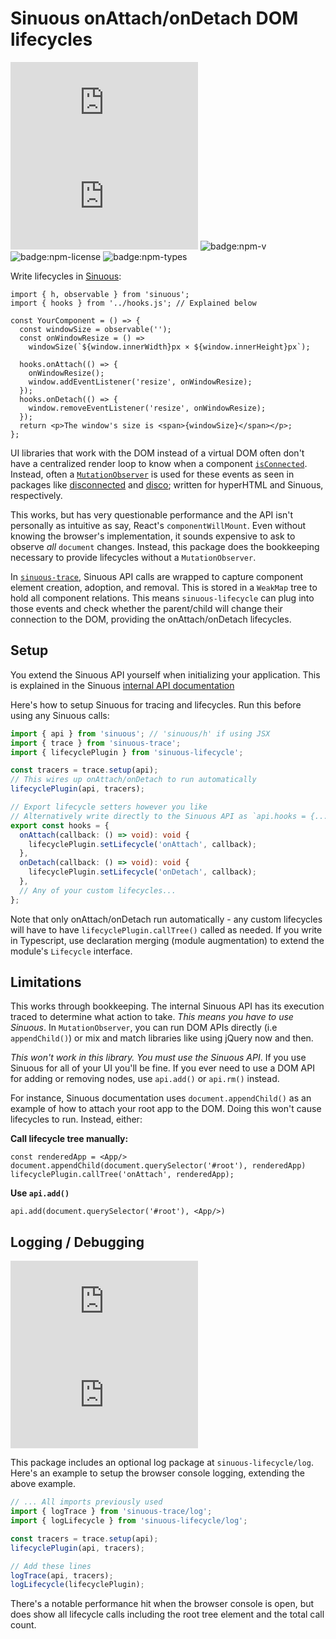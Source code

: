 # Sinuous onAttach/onDetach DOM lifecycles

![badge:min+gzip](https://img.badgesize.io/https://unpkg.com/sinuous-lifecycle/index.js?compression=gzip&label=min%2Bgzip&style=flat-square)
![badge:min](https://img.badgesize.io/https://unpkg.com/sinuous-lifecycle/index.js?label=min&style=flat-square)
![badge:npm-v](https://flat.badgen.net/npm/v/sinuous-lifecycle)
![badge:npm-license](https://flat.badgen.net/npm/license/sinuous-lifecycle)
![badge:npm-types](https://flat.badgen.net/npm/types/sinuous-lifecycle)

Write lifecycles in [Sinuous][1]:

```tsx
import { h, observable } from 'sinuous';
import { hooks } from '../hooks.js'; // Explained below

const YourComponent = () => {
  const windowSize = observable('');
  const onWindowResize = () =>
    windowSize(`${window.innerWidth}px × ${window.innerHeight}px`);

  hooks.onAttach(() => {
    onWindowResize();
    window.addEventListener('resize', onWindowResize);
  });
  hooks.onDetach(() => {
    window.removeEventListener('resize', onWindowResize);
  });
  return <p>The window's size is <span>{windowSize}</span></p>;
};
```

UI libraries that work with the DOM instead of a virtual DOM often don't have a
centralized render loop to know when a component [`isConnected`][2]. Instead,
often a [`MutationObserver`][3] is used for these events as seen in packages
like [disconnected][4] and [disco][5]; written for hyperHTML and Sinuous,
respectively.

This works, but has very questionable performance and the API isn't personally
as intuitive as say, React's `componentWillMount`. Even without knowing the
browser's implementation, it sounds expensive to ask to observe _all_ `document`
changes. Instead, this package does the bookkeeping necessary to provide
lifecycles without a `MutationObserver`.

In [`sinuous-trace`][6], Sinuous API calls are wrapped to capture component
element creation, adoption, and removal. This is stored in a `WeakMap` tree to
hold all component relations. This means `sinuous-lifecycle` can plug into those
events and check whether the parent/child will change their connection to the
DOM, providing the onAttach/onDetach lifecycles.

## Setup

You extend the Sinuous API yourself when initializing your application. This is
explained in the Sinuous [internal API documentation][7]

Here's how to setup Sinuous for tracing and lifecycles. Run this before using
any Sinuous calls:

```ts
import { api } from 'sinuous'; // 'sinuous/h' if using JSX
import { trace } from 'sinuous-trace';
import { lifecyclePlugin } from 'sinuous-lifecycle';

const tracers = trace.setup(api);
// This wires up onAttach/onDetach to run automatically
lifecyclePlugin(api, tracers);

// Export lifecycle setters however you like
// Alternatively write directly to the Sinuous API as `api.hooks = {...}`
export const hooks = {
  onAttach(callback: () => void): void {
    lifecyclePlugin.setLifecycle('onAttach', callback);
  },
  onDetach(callback: () => void): void {
    lifecyclePlugin.setLifecycle('onDetach', callback);
  },
  // Any of your custom lifecycles...
};
```

Note that only onAttach/onDetach run automatically - any custom lifecycles will
have to have `lifecyclePlugin.callTree()` called as needed. If you write in
Typescript, use declaration merging (module augmentation) to extend the module's
`Lifecycle` interface.

## Limitations

This works through bookkeeping. The internal Sinuous API has its execution
traced to determine what action to take. _This means you have to use Sinuous_.
In `MutationObserver`, you can  run DOM APIs directly (i.e `appendChild()`) or
mix and match libraries like using jQuery now and then.

_This won't work in this library. You must use the Sinuous API_. If you use
Sinuous for all of your UI you'll be fine. If you ever need to use a DOM API for
adding or removing nodes, use `api.add()` or `api.rm()` instead.

For instance, Sinuous documentation uses `document.appendChild()` as an example
of how to attach your root app to the DOM. Doing this won't cause lifecycles to
run. Instead, either:

**Call lifecycle tree manually:**

```tsx
const renderedApp = <App/>
document.appendChild(document.querySelector('#root'), renderedApp)
lifecyclePlugin.callTree('onAttach', renderedApp);
```

**Use `api.add()`**

```tsx
api.add(document.querySelector('#root'), <App/>)
```

## Logging / Debugging

![badge:min+gzip](https://img.badgesize.io/https://unpkg.com/sinuous-lifecycle/log/index.js?compression=gzip&label=min%2Bgzip&style=flat-square)
![badge:min](https://img.badgesize.io/https://unpkg.com/sinuous-lifecycle/log/index.js?label=min&style=flat-square)

This package includes an optional log package at `sinuous-lifecycle/log`. Here's
an example to setup the browser console logging, extending the above example.

```ts
// ... All imports previously used
import { logTrace } from 'sinuous-trace/log';
import { logLifecycle } from 'sinuous-lifecycle/log';

const tracers = trace.setup(api);
lifecyclePlugin(api, tracers);

// Add these lines
logTrace(api, tracers);
logLifecycle(lifecyclePlugin);
```

There's a notable performance hit when the browser console is open, but does
show all lifecycle calls including the root tree element and the total call
count.

[1]: https://sinuous.dev
[2]: https://developer.mozilla.org/en-US/docs/Web/API/Node/isConnected
[3]: https://developer.mozilla.org/en-US/docs/Web/API/MutationObserver
[4]: https://github.com/WebReflection/disconnected
[5]: https://github.com/luwes/disco
[6]: https://gitlab.com/nthm/sinuous-packages/-/tree/work/sinuous-trace
[7]: https://github.com/luwes/sinuous#internal-api

